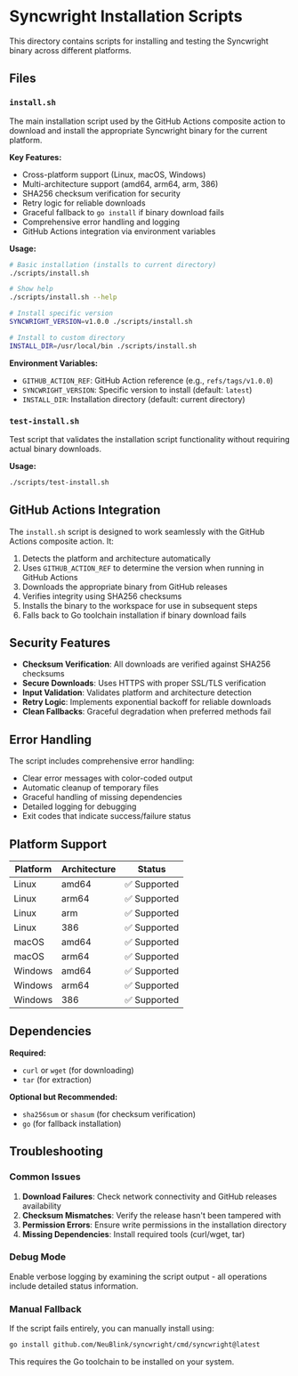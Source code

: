 # Syncwright Installation Scripts

This directory contains scripts for installing and testing the Syncwright binary across different platforms.

## Files

### `install.sh`
The main installation script used by the GitHub Actions composite action to download and install the appropriate Syncwright binary for the current platform.

**Key Features:**
- Cross-platform support (Linux, macOS, Windows)
- Multi-architecture support (amd64, arm64, arm, 386)
- SHA256 checksum verification for security
- Retry logic for reliable downloads
- Graceful fallback to `go install` if binary download fails
- Comprehensive error handling and logging
- GitHub Actions integration via environment variables

**Usage:**
```bash
# Basic installation (installs to current directory)
./scripts/install.sh

# Show help
./scripts/install.sh --help

# Install specific version
SYNCWRIGHT_VERSION=v1.0.0 ./scripts/install.sh

# Install to custom directory
INSTALL_DIR=/usr/local/bin ./scripts/install.sh
```

**Environment Variables:**
- `GITHUB_ACTION_REF`: GitHub Action reference (e.g., `refs/tags/v1.0.0`)
- `SYNCWRIGHT_VERSION`: Specific version to install (default: `latest`)
- `INSTALL_DIR`: Installation directory (default: current directory)

### `test-install.sh`
Test script that validates the installation script functionality without requiring actual binary downloads.

**Usage:**
```bash
./scripts/test-install.sh
```

## GitHub Actions Integration

The `install.sh` script is designed to work seamlessly with the GitHub Actions composite action. It:

1. Detects the platform and architecture automatically
2. Uses `GITHUB_ACTION_REF` to determine the version when running in GitHub Actions
3. Downloads the appropriate binary from GitHub releases
4. Verifies integrity using SHA256 checksums
5. Installs the binary to the workspace for use in subsequent steps
6. Falls back to Go toolchain installation if binary download fails

## Security Features

- **Checksum Verification**: All downloads are verified against SHA256 checksums
- **Secure Downloads**: Uses HTTPS with proper SSL/TLS verification
- **Input Validation**: Validates platform and architecture detection
- **Retry Logic**: Implements exponential backoff for reliable downloads
- **Clean Fallbacks**: Graceful degradation when preferred methods fail

## Error Handling

The script includes comprehensive error handling:
- Clear error messages with color-coded output
- Automatic cleanup of temporary files
- Graceful handling of missing dependencies
- Detailed logging for debugging
- Exit codes that indicate success/failure status

## Platform Support

| Platform | Architecture | Status |
|----------|--------------|--------|
| Linux    | amd64        | ✅ Supported |
| Linux    | arm64        | ✅ Supported |
| Linux    | arm          | ✅ Supported |
| Linux    | 386          | ✅ Supported |
| macOS    | amd64        | ✅ Supported |
| macOS    | arm64        | ✅ Supported |
| Windows  | amd64        | ✅ Supported |
| Windows  | arm64        | ✅ Supported |
| Windows  | 386          | ✅ Supported |

## Dependencies

**Required:**
- `curl` or `wget` (for downloading)
- `tar` (for extraction)

**Optional but Recommended:**
- `sha256sum` or `shasum` (for checksum verification)
- `go` (for fallback installation)

## Troubleshooting

### Common Issues

1. **Download Failures**: Check network connectivity and GitHub releases availability
2. **Checksum Mismatches**: Verify the release hasn't been tampered with
3. **Permission Errors**: Ensure write permissions in the installation directory
4. **Missing Dependencies**: Install required tools (curl/wget, tar)

### Debug Mode

Enable verbose logging by examining the script output - all operations include detailed status information.

### Manual Fallback

If the script fails entirely, you can manually install using:
```bash
go install github.com/NeuBlink/syncwright/cmd/syncwright@latest
```

This requires the Go toolchain to be installed on your system.